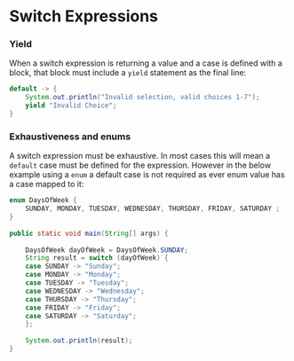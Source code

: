 # Switch Expressions

### Yield

When a switch expression is returning a value and a case is defined with a block, that block must include a `yield` statement as the final line:

```java
default -> {
	System.out.println("Invalid selection, valid choices 1-7");
	yield "Invalid Choice";
}
```

### Exhaustiveness and enums 

A switch expression must be exhaustive. In most cases this will mean a `default` case must be defined for the expression. However in the below example using a `enum` a default case is not required as ever enum value has a case mapped to it:

```java
enum DaysOfWeek {
	SUNDAY, MONDAY, TUESDAY, WEDNESDAY, THURSDAY, FRIDAY, SATURDAY ;
}
	
public static void main(String[] args) {
	
	DaysOfWeek dayOfWeek = DaysOfWeek.SUNDAY;
	String result = switch (dayOfWeek) {
	case SUNDAY -> "Sunday";
	case MONDAY -> "Monday";
	case TUESDAY -> "Tuesday";
	case WEDNESDAY -> "Wednesday";
	case THURSDAY -> "Thursday";
	case FRIDAY -> "Friday";
	case SATURDAY -> "Saturday";
	};
	
	System.out.println(result);
}
```
